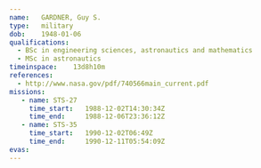 ```yaml
---
name:	GARDNER, Guy S.
type:	military
dob:	1948-01-06
qualifications:
  - BSc in engineering sciences, astronautics and mathematics
  - MSc in astronautics
timeinspace:	13d8h10m
references:
  - http://www.nasa.gov/pdf/740566main_current.pdf
missions:
   - name: STS-27
     time_start:   1988-12-02T14:30:34Z
     time_end:     1988-12-06T23:36:12Z
   - name: STS-35
     time_start:   1990-12-02T06:49Z
     time_end:     1990-12-11T05:54:09Z
evas:
---
```

